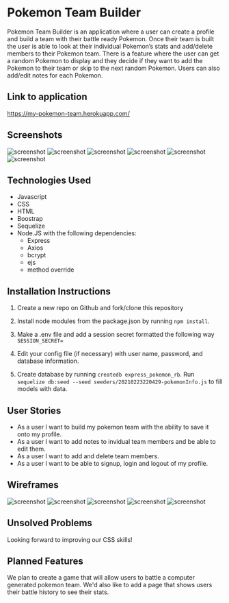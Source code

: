 # Pokemon Team Builder
Pokemon Team Builder is an application where a user can create a profile and build a team with their battle ready Pokemon. Once their team is built the user is able to look at their individual Pokemon’s stats and add/delete members to their Pokemon team. There is a feature where the user can get a random Pokemon to display and they decide if they want to add the Pokemon to their team or skip to the next random Pokemon. Users can also add/edit notes for each Pokemon.

## Link to application
https://my-pokemon-team.herokuapp.com/

## Screenshots
![screenshot](/public/assets/page_1.jpg)
![screenshot](/public/assets/page_2.jpg)
![screenshot](/public/assets/page_3.jpg)
![screenshot](/public/assets/page_4.jpg)
![screenshot](/public/assets/page_5.jpg)
![screenshot](/public/assets/page_6.jpg)

## Technologies Used
* Javascript
* CSS
* HTML
* Boostrap 
* Sequelize
* Node.JS with the following dependencies: 
    * Express 
    * Axios
    * bcrypt
    * ejs
    * method override

## Installation Instructions 
1. Create a new repo on Github and fork/clone this repository 

2. Install node modules from the package.json by running `npm install`. 

3. Make a .env file and add a session secret formatted the following way `SESSION_SECRET= `

4. Edit your config file (if necessary) with user name, password, and database information.

5. Create database by running `createdb express_pokemon_rb`. Run `sequelize db:seed --seed seeders/20210223220429-pokemonInfo.js` to fill models with data. 


## User Stories
* As a user I want to build my pokemon team with the ability to save it onto my profile. 
* As a user I want to add notes to invidual team members and be able to edit them. 
* As a user I want to add and delete team members. 
* As a user I want to be able to signup, login and logout of my profile. 


## Wireframes
![screenshot](/public/assets/home_page.jpg)
![screenshot](/public/assets/first_round.jpg)
![screenshot](/public/assets/round_2.jpg)
![screenshot](/public/assets/search_and_add.jpg)
![screenshot](/public/assets/choose_by_type.jpg)

## Unsolved Problems
Looking forward to improving our CSS skills! 

## Planned Features 
We plan to create a game that will allow users to battle a computer generated pokemon team. We'd also like to add a page that shows users their battle history to see their stats. 